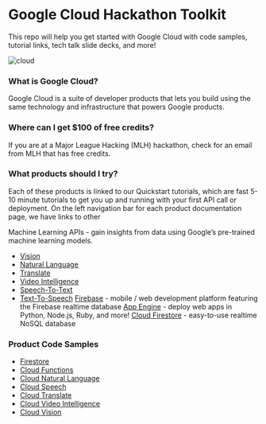 # Google Cloud Hackathon Toolkit

This repo will help you get started with Google Cloud with code samples, tutorial links, tech talk slide decks, and more!

<!-- https://cloud.google.com/blog/products/gcp/readers-choice-top-google-cloud-platform-stories-of-2018 -->
![cloud](https://user-images.githubusercontent.com/744973/63130880-bbd43600-bf70-11e9-91e7-0e7167771b5e.gif)

### What is Google Cloud?
Google Cloud is a suite of developer products that lets you build using the same technology and infrastructure that powers Google products.

### Where can I get $100 of free credits?
If you are at a Major League Hacking (MLH) hackathon, check for an email from MLH that has free credits.

### What products should I try?
Each of these products is linked to our Quickstart tutorials, which are fast 5-10 minute tutorials to get you up and running with your first API call or deployment. On the left navigation bar for each product documentation page, we have links to other

Machine Learning APIs - gain insights from data using Google’s pre-trained machine learning models.
- [Vision](https://cloud.google.com/vision/docs/quickstart-client-libraries)
- [Natural Language](cloud.google.com/natural-language/docs/quickstart-client-libraries)
- [Translate](cloud.google.com/translate/docs/quickstart-client-libraries)
- [Video Intelligence](cloud.google.com/video-intelligence/docs/quickstart-client-libraries)
- [Speech-To-Text](cloud.google.com/speech-to-text/docs/quickstart-client-libraries)
- [Text-To-Speech](cloud.google.com/text-to-speech/docs/quickstart-client-libraries)
[Firebase](firebase.google.com) - mobile / web development platform featuring the Firebase realtime database
[App Engine](cloud.google.com/appengine/docs) - deploy web apps in Python, Node.js, Ruby, and more!
[Cloud Firestore](https://cloud.google.com/firestore/docs/quickstart-servers) - easy-to-use realtime NoSQL database

### Product Code Samples

- [Firestore](firestore/README.md)
- [Cloud Functions](functions/README.md)
- [Cloud Natural Language](language/README.md)
- [Cloud Speech](speech/README.md)
- [Cloud Translate](translate/README.md)
- [Cloud Video Intelligence](video/README.md)
- [Cloud Vision](vision/README.md)
